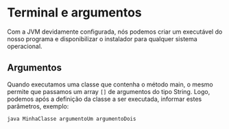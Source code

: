 # Terminal e argumentos

Com a JVM devidamente configurada, nós podemos criar um executável do nosso programa e disponibilizar o instalador para qualquer sistema operacional.

## Argumentos

Quando executamos uma classe que contenha o método main, o mesmo permite que passamos um array `[]` de argumentos do tipo String. Logo, podemos após a definição da classe a ser executada, informar estes parâmetros, exemplo:

```
java MinhaClasse argumentoUm argumentoDois
```